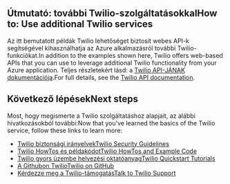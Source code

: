 ## <span data-ttu-id="04a4e-101"><a name="AdditionalServices"></a>Útmutató: további Twilio-szolgáltatásokkal</span><span class="sxs-lookup"><span data-stu-id="04a4e-101"><a name="AdditionalServices"></a>How to: Use additional Twilio services</span></span>
<span data-ttu-id="04a4e-102">Az itt bemutatott példák Twilio lehetőséget biztosít webes API-k segítségével kihasználhatja az Azure alkalmazásról további Twilio-funkciókat.</span><span class="sxs-lookup"><span data-stu-id="04a4e-102">In addition to the examples shown here, Twilio offers web-based APIs that you can use to leverage additional Twilio functionality from your Azure application.</span></span> <span data-ttu-id="04a4e-103">Teljes részletekért lásd: a [Twilio API-JÁNAK dokumentációja][twilio_api_documentation].</span><span class="sxs-lookup"><span data-stu-id="04a4e-103">For full details, see the [Twilio API documentation][twilio_api_documentation].</span></span>

## <span data-ttu-id="04a4e-104"><a name="NextSteps"></a>Következő lépések</span><span class="sxs-lookup"><span data-stu-id="04a4e-104"><a name="NextSteps"></a>Next steps</span></span>
<span data-ttu-id="04a4e-105">Most, hogy megismerte a Twilio szolgáltatáshoz alapjait, az alábbi hivatkozásokból további:</span><span class="sxs-lookup"><span data-stu-id="04a4e-105">Now that you've learned the basics of the Twilio service, follow these links to learn more:</span></span>

* <span data-ttu-id="04a4e-106">[Twilio biztonsági irányelvek][twilio_security_guidelines]</span><span class="sxs-lookup"><span data-stu-id="04a4e-106">[Twilio Security Guidelines][twilio_security_guidelines]</span></span>
* <span data-ttu-id="04a4e-107">[Twilio HowTos és példakódot][twilio_howtos]</span><span class="sxs-lookup"><span data-stu-id="04a4e-107">[Twilio HowTos and Example Code][twilio_howtos]</span></span>
* <span data-ttu-id="04a4e-108">[Twilio gyors üzembe helyezési oktatóanyag][twilio_quickstarts]</span><span class="sxs-lookup"><span data-stu-id="04a4e-108">[Twilio Quickstart Tutorials][twilio_quickstarts]</span></span> 
* <span data-ttu-id="04a4e-109">[A Githubon Twilio][twilio_on_github]</span><span class="sxs-lookup"><span data-stu-id="04a4e-109">[Twilio on GitHub][twilio_on_github]</span></span>
* <span data-ttu-id="04a4e-110">[Kérdezze meg a Twilio-támogatás][twilio_support]</span><span class="sxs-lookup"><span data-stu-id="04a4e-110">[Talk to Twilio Support][twilio_support]</span></span>

[twilio_api_documentation]: http://www.twilio.com/api
[twilio_security_guidelines]: http://www.twilio.com/docs/security
[twilio_howtos]: http://www.twilio.com/docs/howto
[twilio_on_github]: https://github.com/twilio
[twilio_support]: http://www.twilio.com/help/contact
[twilio_quickstarts]: http://www.twilio.com/docs/quickstart


